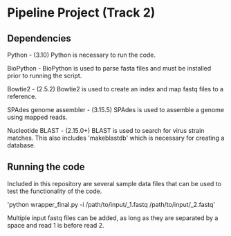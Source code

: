 # Pipeline Project (Track 2)

## Dependencies

Python - (3.10) Python is necessary to run the code.

BioPython - BioPython is used to parse fasta files and must be installed prior to running the script.

Bowtie2 - (2.5.2) Bowtie2 is used to create an index and map fastq files to a reference.

SPAdes genome assembler - (3.15.5) SPAdes is used to assemble a genome using mapped reads.

Nucleotide BLAST - (2.15.0+) BLAST is used to search for virus strain matches. This also includes 'makeblastdb' which is necessary for creating a database.

## Running the code

Included in this repository are several sample data files that can be used to test the functionality of the code. 

'python wrapper_final.py -i /path/to/input/_1.fastq /path/to/input/_2.fastq'

Multiple input fastq files can be added, as long as they are separated by a space and read 1 is before read 2.
